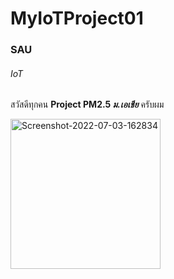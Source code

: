 # MyIoTProject01
### SAU
###### IoT
สวัสดีทุกคน
**Project PM2.5 *ม.เอเชีย*** ครับผม


<img src="https://i.ibb.co/MpJqBC5/Screenshot-2022-07-03-162834.jpg" alt="Screenshot-2022-07-03-162834" border="0" width=240 />
